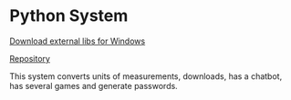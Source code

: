 # Python System

[Download external libs for Windows](https://github.com/JLBBARCO/python_system/blob/main/libs.bat)

[Repository](https://github.com/JLBBARCO/python_system)

This system converts units of measurements, downloads, has a chatbot, has several games and generate passwords.
